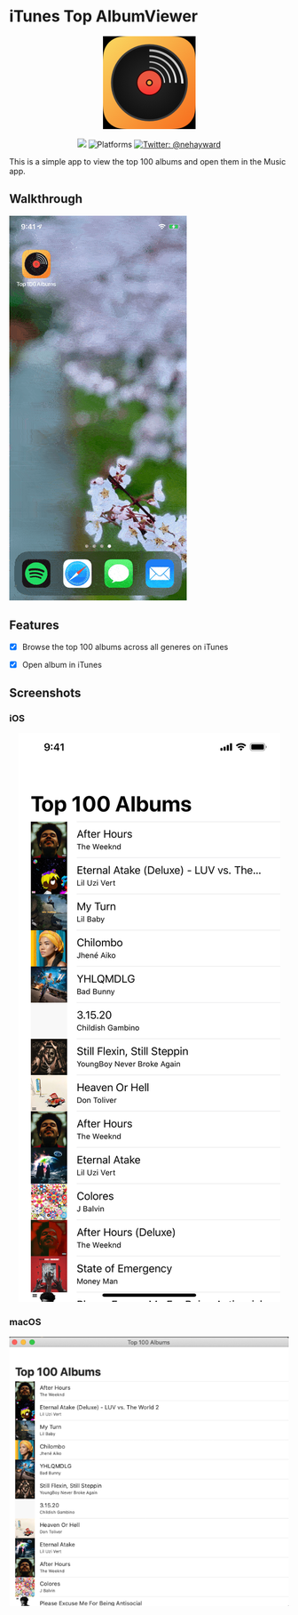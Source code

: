 # iTunes Top AlbumViewer

<p align="center"/>
    <img src="Images/Icon.png" />
</p>
<p align="center">
    <img src="https://img.shields.io/badge/Swift-5.2-orange.svg" />
    <img src="https://img.shields.io/badge/platforms-iOS|macOS-black.svg?&longCache=true&style=flat" alt="Platforms" />
    <a href="https://twitter.com/nehayward">
        <img src="https://img.shields.io/badge/contact-@nehayward-51CEDA.svg?style=flat" alt="Twitter: @nehayward" />
    </a>
</p>


This is a simple app to view the top 100 albums and open them in the Music app.

## Walkthrough

![Video](Images/Top100AblumViewer.gif)

## Features

- [x] Browse the top 100 albums across all generes on iTunes

- [x] Open album in iTunes

## Screenshots

### iOS

<p align="center"/>
    <source srcset="Images/iPhone_Dark.png" media="(prefers-color-scheme: dark)">
    <img src="Images/iPhone_Light.png">
</p>

### macOS

<p align="center"/>
    <source srcset="Images/macOS_Dark.png" media="(prefers-color-scheme: dark)">
    <img src="Images/macOS_Light.png">
</p>